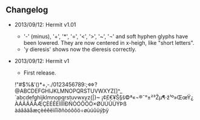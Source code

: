 ## Changelog ##
*   2013/09/12: Hermit v1.01
    - '-' (minus), '+', '\*', '=', '<', '>', '~', '¬' and soft hyphen glyphs have been lowered. They are now centered in x-heigh, like "short letters".
    - 'y dieresis' shows now the dieresis correctly.

*   2013/09/12: Hermit v1
    *   First release.


     !"#$%&'()*+,-./0123456789:;<=>?
    @ABCDEFGHIJKLMNOPQRSTUVWXYZ[\]^_
    `abcdefghijklmnopqrstuvwxyz{|}~
    ¡¢£€¥Š§š©ª«¬­®¯°±²³Žµ¶·ž¹º»ŒœŸ¿
    ÀÁÂÃÄÅÆÇÈÉÊËÌÍÎÏÐÑÒÓÔÕÖ×ØÙÚÛÜÝÞß
    àáâãäåæçèéêëìíîïðñòóôõö÷øùúûüýþÿ
